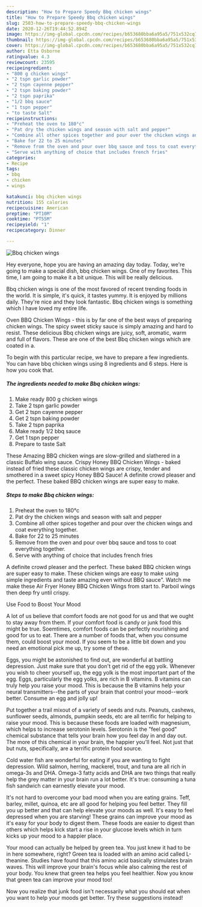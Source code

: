 ```yaml
---
description: "How to Prepare Speedy Bbq chicken wings"
title: "How to Prepare Speedy Bbq chicken wings"
slug: 2503-how-to-prepare-speedy-bbq-chicken-wings
date: 2020-12-26T19:44:52.894Z
image: https://img-global.cpcdn.com/recipes/b653680bba6a95a5/751x532cq70/bbq-chicken-wings-recipe-main-photo.jpg
thumbnail: https://img-global.cpcdn.com/recipes/b653680bba6a95a5/751x532cq70/bbq-chicken-wings-recipe-main-photo.jpg
cover: https://img-global.cpcdn.com/recipes/b653680bba6a95a5/751x532cq70/bbq-chicken-wings-recipe-main-photo.jpg
author: Etta Osborne
ratingvalue: 4.3
reviewcount: 23595
recipeingredient:
- "800 g chicken wings"
- "2 tspn garlic powder"
- "2 tspn cayenne pepper"
- "2 tspn baking powder"
- "2 tspn paprika"
- "1/2 bbq sauce"
- "1 tspn pepper"
- "to taste Salt"
recipeinstructions:
- "Preheat the oven to 180°c"
- "Pat dry the chicken wings and season with salt and pepper"
- "Combine all other spices together and pour over the chicken wings and coat everything together."
- "Bake for 22 to 25 minutes"
- "Remove from the oven and pour over bbq sauce and toss to coat everything together."
- "Serve with anything of choice that includes french fries"
categories:
- Recipe
tags:
- bbq
- chicken
- wings

katakunci: bbq chicken wings 
nutrition: 155 calories
recipecuisine: American
preptime: "PT10M"
cooktime: "PT55M"
recipeyield: "1"
recipecategory: Dinner

---
```



![Bbq chicken wings](https://img-global.cpcdn.com/recipes/b653680bba6a95a5/751x532cq70/bbq-chicken-wings-recipe-main-photo.jpg)

Hey everyone, hope you are having an amazing day today. Today, we're going to make a special dish, bbq chicken wings. One of my favorites. This time, I am going to make it a bit unique. This will be really delicious.

Bbq chicken wings is one of the most favored of recent trending foods in the world. It is simple, it's quick, it tastes yummy. It is enjoyed by millions daily. They're nice and they look fantastic. Bbq chicken wings is something which I have loved my entire life.

Oven BBQ Chicken Wings - this is by far one of the best ways of preparing chicken wings. The spicy sweet sticky sauce is simply amazing and hard to resist. These delicious Bbq chicken wings are juicy, soft, aromatic, warm and full of flavors. These are one of the best Bbq chicken wings which are coated in a.


To begin with this particular recipe, we have to prepare a few ingredients. You can have bbq chicken wings using 8 ingredients and 6 steps. Here is how you cook that.

<!--inarticleads1-->

##### The ingredients needed to make Bbq chicken wings:

1. Make ready 800 g chicken wings
1. Take 2 tspn garlic powder
1. Get 2 tspn cayenne pepper
1. Get 2 tspn baking powder
1. Take 2 tspn paprika
1. Make ready 1/2 bbq sauce
1. Get 1 tspn pepper
1. Prepare to taste Salt


These Amazing BBQ chicken wings are slow-grilled and slathered in a classic Buffalo wing sauce. Crispy Honey BBQ Chicken Wings - baked instead of fried these classic chicken wings are crispy, tender and smothered in a sweet spicy Honey BBQ Sauce! A definite crowd pleaser and the perfect. These baked BBQ chicken wings are super easy to make. 

<!--inarticleads2-->

##### Steps to make Bbq chicken wings:

1. Preheat the oven to 180°c
1. Pat dry the chicken wings and season with salt and pepper
1. Combine all other spices together and pour over the chicken wings and coat everything together.
1. Bake for 22 to 25 minutes
1. Remove from the oven and pour over bbq sauce and toss to coat everything together.
1. Serve with anything of choice that includes french fries


A definite crowd pleaser and the perfect. These baked BBQ chicken wings are super easy to make. These chicken wings are easy to make using simple ingredients and taste amazing even without BBQ sauce&#34;. Watch me make these Air Fryer Honey BBQ Chicken Wings from start to. Parboil wings then deep fry until crispy. 

Use Food to Boost Your Mood


A lot of us believe that comfort foods are not good for us and that we ought to stay away from them. If your comfort food is candy or junk food this might be true. Soemtimes, comfort foods can be perfectly nourishing and good for us to eat. There are a number of foods that, when you consume them, could boost your mood. If you seem to be a little bit down and you need an emotional pick me up, try some of these.

Eggs, you might be astonished to find out, are wonderful at battling depression. Just make sure that you don't get rid of the egg yolk. Whenever you wish to cheer yourself up, the egg yolk is the most important part of the egg. Eggs, particularly the egg yolks, are rich in B vitamins. B vitamins can truly help you raise your mood. This is because the B vitamins help your neural transmitters--the parts of your brain that control your mood--work better. Consume an egg and jolly up!

Put together a trail mixout of a variety of seeds and nuts. Peanuts, cashews, sunflower seeds, almonds, pumpkin seeds, etc are all terrific for helping to raise your mood. This is because these foods are loaded with magnesium, which helps to increase serotonin levels. Serotonin is the "feel good" chemical substance that tells your brain how you feel day in and day out. The more of this chemical in your brain, the happier you'll feel. Not just that but nuts, specifically, are a terrific protein food source.

Cold water fish are wonderful for eating if you are wanting to fight depression. Wild salmon, herring, mackerel, trout, and tuna are all rich in omega-3s and DHA. Omega-3 fatty acids and DHA are two things that really help the grey matter in your brain run a lot better. It's true: consuming a tuna fish sandwich can earnestly elevate your mood. 

It's not hard to overcome your bad mood when you are eating grains. Teff, barley, millet, quinoa, etc are all good for helping you feel better. They fill you up better and that can help elevate your moods as well. It's easy to feel depressed when you are starving! These grains can improve your mood as it's easy for your body to digest them. These foods are easier to digest than others which helps kick start a rise in your glucose levels which in turn kicks up your mood to a happier place.

Your mood can actually be helped by green tea. You just knew it had to be in here somewhere, right? Green tea is loaded with an amino acid called L-theanine. Studies have found that this amino acid basically stimulates brain waves. This will improve your brain's focus while also calming the rest of your body. You knew that green tea helps you feel healthier. Now you know that green tea can improve your mood too!

Now you realize that junk food isn't necessarily what you should eat when you want to help your moods get better. Try  these suggestions  instead!

